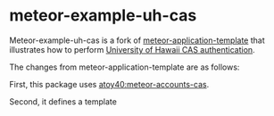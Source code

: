 # meteor-example-uh-cas

Meteor-example-uh-cas is a fork of [meteor-application-template](http://ics-software-engineering.github.io/meteor-application-template/) that illustrates how to perform [University of Hawaii CAS authentication](https://www.hawaii.edu/bwiki/display/UHIAM/UH+Web+Login+Service+-+CAS+v3).

The changes from meteor-application-template are as follows:

First, this package uses [atoy40:meteor-accounts-cas](https://github.com/atoy40/meteor-accounts-cas).

Second, it defines a template


